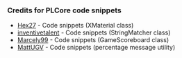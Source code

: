 ### Credits for PLCore code snippets
* [Hex27](https://www.spigotmc.org/members/hex_27.23764/) - Code snippets (XMaterial class)
* [inventivetalent](https://www.spigotmc.org/members/inventivetalent.6643/) - Code snippets (StringMatcher class)
* [Marcely99](https://www.spigotmc.org/members/marcely99.62672/) - Code snippets (GameScoreboard class)
* [MattUGV](https://www.spigotmc.org/members/mattugv.139086/) - Code snippets (percentage message utility)
